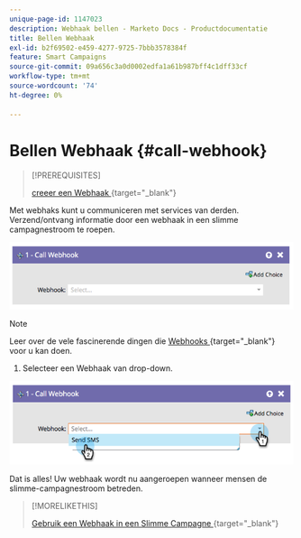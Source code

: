 ```yaml
---
unique-page-id: 1147023
description: Webhaak bellen - Marketo Docs - Productdocumentatie
title: Bellen Webhaak
exl-id: b2f69502-e459-4277-9725-7bbb3578384f
feature: Smart Campaigns
source-git-commit: 09a656c3a0d0002edfa1a61b987bff4c1dff33cf
workflow-type: tm+mt
source-wordcount: '74'
ht-degree: 0%

---
```


# Bellen Webhaak {#call-webhook}

>[!PREREQUISITES]
>
>[&#x200B; creeer een Webhaak &#x200B;](/help/marketo/product-docs/administration/additional-integrations/create-a-webhook.md){target="_blank"}

Met webhaks kunt u communiceren met services van derden. Verzend/ontvang informatie door een webhaak in een slimme campagnestroom te roepen.

![](assets/call-webhook-1.png)

>[!NOTE]
>
>Leer over de vele fascinerende dingen die [&#x200B; Webhooks &#x200B;](https://experienceleague.adobe.com/nl/docs/marketo-developer/marketo/webhooks/webhooks){target="_blank"} voor u kan doen.

1. Selecteer een Webhaak van drop-down.

![](assets/call-webhook-2.png)

Dat is alles! Uw webhaak wordt nu aangeroepen wanneer mensen de slimme-campagnestroom betreden.

>[!MORELIKETHIS]
>
>[&#x200B; Gebruik een Webhaak in een Slimme Campagne &#x200B;](/help/marketo/product-docs/core-marketo-concepts/smart-campaigns/flow-actions/use-a-webhook-in-a-smart-campaign.md){target="_blank"}
